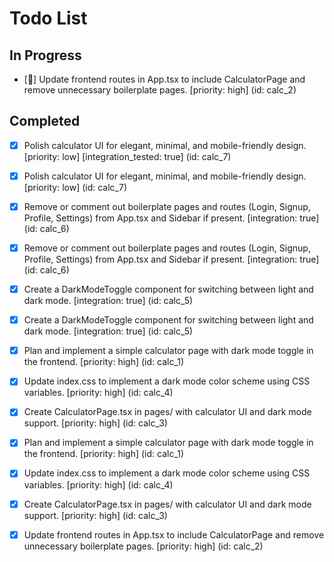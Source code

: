 # Todo List

## In Progress

- [🔄] Update frontend routes in App.tsx to include CalculatorPage and remove unnecessary boilerplate pages. [priority: high] (id: calc_2)

## Completed

- [x] Polish calculator UI for elegant, minimal, and mobile-friendly design. [priority: low] [integration_tested: true] (id: calc_7)
- [x] Polish calculator UI for elegant, minimal, and mobile-friendly design. [priority: low] (id: calc_7)
- [x] Remove or comment out boilerplate pages and routes (Login, Signup, Profile, Settings) from App.tsx and Sidebar if present. [integration: true] (id: calc_6)
- [x] Remove or comment out boilerplate pages and routes (Login, Signup, Profile, Settings) from App.tsx and Sidebar if present. [integration: true] (id: calc_6)
- [x] Create a DarkModeToggle component for switching between light and dark mode. [integration: true] (id: calc_5)
- [x] Create a DarkModeToggle component for switching between light and dark mode. [integration: true] (id: calc_5)
- [x] Plan and implement a simple calculator page with dark mode toggle in the frontend. [priority: high] (id: calc_1)
- [x] Update index.css to implement a dark mode color scheme using CSS variables. [priority: high] (id: calc_4)
- [x] Create CalculatorPage.tsx in pages/ with calculator UI and dark mode support. [priority: high] (id: calc_3)
- [x] Plan and implement a simple calculator page with dark mode toggle in the frontend. [priority: high] (id: calc_1)
- [x] Update index.css to implement a dark mode color scheme using CSS variables. [priority: high] (id: calc_4)
- [x] Create CalculatorPage.tsx in pages/ with calculator UI and dark mode support. [priority: high] (id: calc_3)
- [x] Update frontend routes in App.tsx to include CalculatorPage and remove unnecessary boilerplate pages. [priority: high] (id: calc_2)

